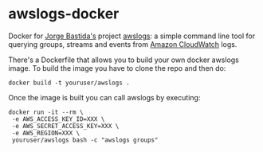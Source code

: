 # awslogs-docker
Docker for [Jorge Bastida's](https://twitter.com/jorgebastida) project [awslogs](https://github.com/jorgebastida/awslogs): a simple command line tool for querying groups, streams and events from [Amazon CloudWatch](http://aws.amazon.com/cloudwatch/) logs.


There's a Dockerfile that allows you to build your own docker awslogs image. To build the image you have to clone the repo and then do:

`docker build -t youruser/awslogs . `

Once the image is built you can call awslogs by executing:

```
docker run -it --rm \
 -e AWS_ACCESS_KEY_ID=XXX \
 -e AWS_SECRET_ACCESS_KEY=XXX \
 -e AWS_REGION=XXX \
 youruser/awslogs bash -c "awslogs groups"
 ```
